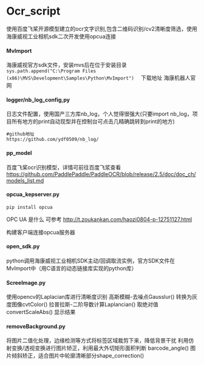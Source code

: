 # Ocr_script
使用百度飞桨开源模型建立的ocr文字识别,包含二维码识别/cv2清晰度筛选，使用海康威视工业相机sdk二次开发使用opcua连接
#### MvImport 
海康威视官方sdk文件，安装mvs后在位于安装目录
``
sys.path.append("C:\Program Files (x86)\MVS\Development\Samples\Python\MvImport")  
``
下载地址 海康机器人官网
#### logger/nb_log_config,py
日志文件配置，使用国产三方库nb_log，个人觉得很强大(只要import nb_log，项目所有地方的print自动现型并在控制台可点击几精确跳转到print的地方)
```
#github地址
https://github.com/ydf0509/nb_log/
```
#### pp_model
百度飞桨ocr识别模型，详情可前往百度飞浆查看
https://github.com/PaddlePaddle/PaddleOCR/blob/release/2.5/doc/doc_ch/models_list.md
#### opcua_kepserver.py
``pip install opcua  ``

OPC UA 是什么 可参考 http://t.zoukankan.com/haozi0804-p-12751127.html

构建客户端连接opcua服务器

#### open_sdk.py
python调用海康威视工业相机SDK主动/回调取流实例，官方SDK文件在MvImport中（用C语言的动态链接库实现的python库）

#### ScreeImage.py
使用opencv的Laplacian库进行清晰度识别
高斯模糊-去噪点Gausslur()
转换为灰度图像cvtColor()
拉普拉斯-二阶导数计算Laplancian()
取绝对值convertScaleAbs()
显示结果

#### removeBackground.py
将图片二值化处理，边缘检测等方式将标签区域裁剪下来，降低背景干扰
利用仿射变换/透视变换进行图片矫正，利用最大外切矩形面积判断 barcode_angle()
图片倾斜矫正，适合图片中轮廓清晰部分shape_correction() 